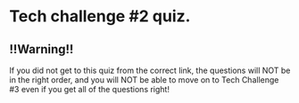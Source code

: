 # Tech challenge #2 quiz.

## !!Warning!!
If you did not get to this quiz from the correct link, the questions will NOT be in the right order, and you will NOT be able to move on to Tech Challenge #3 even if you get all of the questions right!
